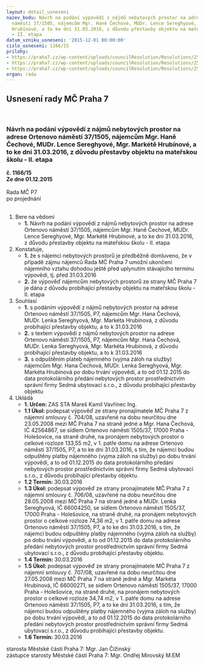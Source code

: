 ```yaml
---
layout: detail_usneseni
nazev_bodu: Návrh na podání výpovědí z nájmů nebytových prostor na adrese Ortenovo
  náměstí 37/1505, nájemcům Mgr. Haně Čechové, MUDr. Lence Sereghyové, Mgr. Markétě
  Hrubínové, a to ke dni 31.03.2016, z důvodu přestavby objektu na mateřskou školu
  - II. etapa
datum_vzniku_usneseni: '2015-12-01 00:00:00'
cislo_usneseni: 1166/15
prilohy:
- https://praha7.cz/wp-content/uploads/councilResolution/Resolutions/25683/77-15-priloha_01_vypovedi1505.doc
- https://praha7.cz/wp-content/uploads/councilResolution/Resolutions/25683/77-15-priloha_02_vypovedi1505.doc
- https://praha7.cz/wp-content/uploads/councilResolution/Resolutions/25683/77-15-priloha_03_vypovedi1505.pdf
organ: rada
---
```

<div id="ucUsn_pList" class="usn">
	<span><h2>Usnesení rady MČ Praha 7 </h2>
<br></span><div class="standBody">
<span><h3>Návrh na podání výpovědí z nájmů nebytových prostor na adrese Ortenovo náměstí 37/1505, nájemcům Mgr. Haně Čechové, MUDr. Lence Sereghyové, Mgr. Markétě Hrubínové, a to ke dni 31.03.2016, z důvodu přestavby objektu na mateřskou školu - II. etapa</h3></span><div class="center">
		<strong>č. 1166/15</strong><br>
	</div>
<div class="center">
		<strong>Ze dne 01.12.2015</strong><br><br>
	</div>Rada MČ P7<br> po projednání<br><br><ol>
<li>Bere na vědomí<ul><li>
<strong>1.</strong> Návrh na podání výpovědí z nájmů nebytových prostor na adrese Ortenovo náměstí 37/1505, nájemcům Mgr. Haně Čechové, MUDr. Lence Sereghyové, Mgr. Markétě Hrubínové, a to ke dni 31.03.2016, z důvodu přestavby objektu na mateřskou školu - II. etapa</li></ul>
</li>
<li>Konstatuje,<ul>
<li>
<strong>1.</strong> že s nájemci nebytových prostorů je předběžně domluveno, že v případě zájmu nájemců Rada MČ Praha 7 umožní ukončení nájemního vztahu dohodou ještě před uplynutím stávajícího termínu výpovědi, tj. před 31.03.2016</li>
<li>
<strong>2.</strong> že výpověď nájemcům nebytových prostorů ze strany MČ Praha 7 je dána z důvodu probíhající přestavby objektu na mateřskou školu - II. etapa</li>
</ul>
</li>
<li>Souhlasí<ul>
<li>
<strong>1.</strong> s podáním výpovědí z nájmů nebytových prostor na adrese Ortenovo náměstí 37/1505, P7, nájemcům Mgr. Hana Čechová, MUDr. Lenka Sereghyová, Mgr. Markéta Hrubínová, z důvodu probíhající přestavby objektu, a to k 31.03.2016</li>
<li>
<strong>2.</strong> s textem výpovědí z nájmů nebytových prostor na adrese Ortenovo náměstí 37/1505, P7, nájemcům Mgr. Hana Čechová, MUDr. Lenka Sereghyová, Mgr. Markéta Hrubínová, z důvodu probíhající přestavby objektu, a to k 31.03.2016</li>
<li>
<strong>3.</strong> s odpuštěním plateb nájemného (vyjma záloh na služby) nájemcům Mgr. Hana Čechová, MUDr. Lenka Sereghyová, Mgr. Markéta Hrubínová po dobu trvání výpovědí, a to od 01.12.2015 do data protokolárního předání nebytových prostor prostřednictvím správní firmy Sedmá ubytovací s.r.o., z důvodu probíhající přestavby objektu</li>
</ul>
</li>
<li>Ukládá<ul>
<li>
<strong>1. Určen: </strong>ZAS STA Mareš Kamil Vavřinec Ing.</li>
<li>
<strong>1.1 Úkol: </strong>podepsat výpověď ze strany pronajímatele MČ Praha 7 z nájemní smlouvy č. 704/08, uzavřené na dobu neurčitou dne 23.05.2008 mezi MČ Praha 7 na straně jedné a Mgr. Hana Čechová, IČ 42564867, se sídlem Ortenovo náměstí 1505/37, 17000 Praha - Holešovice, na straně druhé, na pronájem nebytových prostor o celkové rozloze 133,55 m2, v 1. patře domu na adrese Ortenovo náměstí 37/1505, P7, a to ke dni 31.03.2016, s tím, že nájemci budou odpuštěny platby nájemného (vyjma záloh na služby) po dobu trvání výpovědi, a to od 01.12.2015 do data protokolárního předání nebytových prostor prostřednictvím správní firmy Sedmá ubytovací s.r.o., z důvodu probíhající přestavby objektu.</li>
<li>
<strong>1.2 Termín: </strong>30.03.2016</li>
<li>
<strong>1.3 Úkol: </strong>podepsat výpověď ze strany pronajímatele MČ Praha 7 z nájemní smlouvy č. 706/08, uzavřené na dobu neurčitou dne 28.05.2008 mezi MČ Praha 7 na straně jedné a MUDr. Lenka Sereghyová, IČ 66004250, se sídlem Ortenovo náměstí 1505/37, 17000 Praha - Holešovice, na straně druhé, na pronájem nebytových prostor o celkové rozloze 74,36 m2, v 1. patře domu na adrese Ortenovo náměstí 37/1505, P7, a to ke dni 31.03.2016, s tím, že nájemci budou odpuštěny platby nájemného (vyjma záloh na služby) po dobu trvání výpovědi, a to od 01.12.2015 do data protokolárního předání nebytových prostor prostřednictvím správní firmy Sedmá ubytovací s.r.o., z důvodu probíhající přestavby objektu.</li>
<li>
<strong>1.4 Termín: </strong>30.03.2016</li>
<li>
<strong>1.5 Úkol: </strong>podepsat výpověď ze strany pronajímatele MČ Praha 7 z nájemní smlouvy č. 707/08, uzavřené na dobu neurčitou dne 27.05.2008 mezi MČ Praha 7 na straně jedné a Mgr. Markéta Hrubínová, IČ 66000271, se sídlem Ortenovo náměstí 1505/37, 17000 Praha - Holešovice, na straně druhé, na pronájem nebytových prostor o celkové rozloze 34,74 m2, v 1. patře domu na adrese Ortenovo náměstí 37/1505, P7, a to ke dni 31.03.2016, s tím, že nájemci budou odpuštěny platby nájemného (vyjma záloh na služby) po dobu trvání výpovědi, a to od 01.12.2015 do data protokolárního předání nebytových prostor prostřednictvím správní firmy Sedmá ubytovací s.r.o., z důvodu probíhající přestavby objektu.</li>
<li>
<strong>1.6 Termín: </strong>30.03.2016</li>
</ul>
</li>
</ol>starosta Městské části Praha 7: Mgr. Jan Čižinský<br>zástupce starosty Městské části Praha 7: Mgr. Ondřej Mirovský M.EM 
</div>
</div>